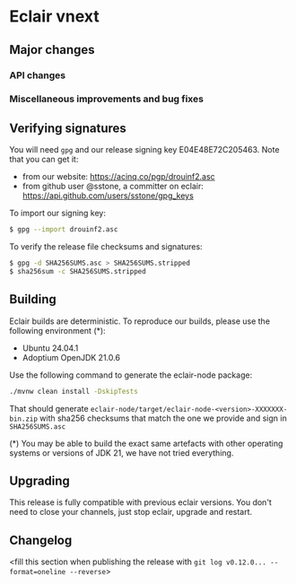 # Eclair vnext

<insert here a high-level description of the release>

## Major changes

<insert changes>

### API changes

<insert changes>

### Miscellaneous improvements and bug fixes

<insert changes>

## Verifying signatures

You will need `gpg` and our release signing key E04E48E72C205463. Note that you can get it:

- from our website: https://acinq.co/pgp/drouinf2.asc
- from github user @sstone, a committer on eclair: https://api.github.com/users/sstone/gpg_keys

To import our signing key:

```sh
$ gpg --import drouinf2.asc
```

To verify the release file checksums and signatures:

```sh
$ gpg -d SHA256SUMS.asc > SHA256SUMS.stripped
$ sha256sum -c SHA256SUMS.stripped
```

## Building

Eclair builds are deterministic. To reproduce our builds, please use the following environment (*):

- Ubuntu 24.04.1
- Adoptium OpenJDK 21.0.6

Use the following command to generate the eclair-node package:

```sh
./mvnw clean install -DskipTests
```

That should generate `eclair-node/target/eclair-node-<version>-XXXXXXX-bin.zip` with sha256 checksums that match the one we provide and sign in `SHA256SUMS.asc`

(*) You may be able to build the exact same artefacts with other operating systems or versions of JDK 21, we have not tried everything.

## Upgrading

This release is fully compatible with previous eclair versions. You don't need to close your channels, just stop eclair, upgrade and restart.

## Changelog

<fill this section when publishing the release with `git log v0.12.0... --format=oneline --reverse`>